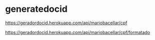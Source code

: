 # generatedocid

https://geradordocid.herokuapp.com/api/mariobacellar/cpf

https://geradordocid.herokuapp.com/api/mariobacellar/cpf/formatado
